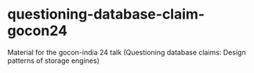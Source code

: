 # questioning-database-claim-gocon24
Material for the gocon-india 24 talk (Questioning database claims: Design patterns of storage engines)
